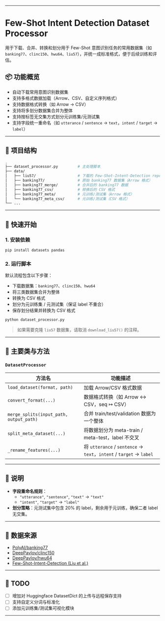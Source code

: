 
---

# Few-Shot Intent Detection Dataset Processor

用于下载、合并、转换和划分用于 Few-Shot 意图识别任务的常用数据集（如 `banking77`、`clinc150`、`hwu64`、`liu57`），并统一成标准格式，便于后续训练和评估。

## 📦 功能概览

- 自动下载常用意图识别数据集
- 支持多格式数据加载（Arrow、CSV、自定义序列格式）
- 支持数据格式转换（如 Arrow → CSV）
- 支持将多划分数据集合并为整体
- 支持按标签无交集方式划分元训练集/元测试集
- 支持字段统一重命名（如 `utterance` / `sentence` → `text`，`intent` / `target` → `label`）

---

## 📁 项目结构

```bash
.
├── dataset_processor.py         # 主处理脚本
├── data/
│   ├── liu57/                   # 下载的 Few-Shot-Intent-Detection repo
│   ├── banking77/               # 原始 banking77 数据集（Arrow 格式）
│   ├── banking77_merge/         # 合并后的 banking77 数据
│   ├── banking77_csv/           # 转换后的 CSV 格式
│   ├── banking77_meta/          # 元训练/测试集（Arrow 格式）
│   └── banking77_meta_csv/      # 元训练/测试集（CSV 格式）
└── ...
```

---

## 🚀 快速开始

### 1. 安装依赖

```bash
pip install datasets pandas
```

### 2. 运行脚本

默认流程包含以下步骤：

- 下载数据集：`banking77`、`clinc150`、`hwu64`
- 将三类数据集合并为整体
- 转换为 CSV 格式
- 划分为元训练集 / 元测试集（保证 label 不重合）
- 保存划分结果并转换为 CSV 格式

```bash
python dataset_processor.py
```

> 如果需要克隆 `liu57` 数据集，请取消 `download_liu57()` 的注释。

---

## 🧠 主要类与方法

### `DatasetProcessor`

| 方法名                                  | 功能描述                                                            |
| --------------------------------------- | ------------------------------------------------------------------- |
| `load_dataset(format, path)`            | 加载 Arrow/CSV 格式数据                                             |
| `convert_format(...)`                   | 数据格式转换（如 Arrow ↔ CSV，seq ↦ CSV）                           |
| `merge_splits(input_path, output_path)` | 合并 train/test/validation 数据为一个整体                           |
| `split_meta_dataset(...)`               | 将数据划分为 meta-train / meta-test，label 不交叉                   |
| `_rename_features(...)`                 | 将 `utterance` / `sentence` → `text`，`intent` / `target` → `label` |

---

## 📝 说明

- **字段重命名规则**：
  - `"utterance"`, `"sentence"`, `"text"` → `"text"`
  - `"intent"`, `"target"` → `"label"`
- **划分策略**：元测试集中包含 20% 的 label，剩余用于元训练，确保二者 label 无交集。

---

## 🧩 数据来源

- [PolyAI/banking77](https://huggingface.co/datasets/PolyAI/banking77)
- [DeepPavlov/clinc150](https://huggingface.co/datasets/DeepPavlov/clinc150)
- [DeepPavlov/hwu64](https://huggingface.co/datasets/DeepPavlov/hwu64)
- [Few-Shot-Intent-Detection (Liu et al.)](https://github.com/jianguoz/Few-Shot-Intent-Detection)

---

## 📌 TODO

- [ ] 增加对 Huggingface DatasetDict 的上传与远程保存支持
- [ ] 支持自定义分词与标准化
- [ ] 添加元训练集/测试集可视化模块

---

